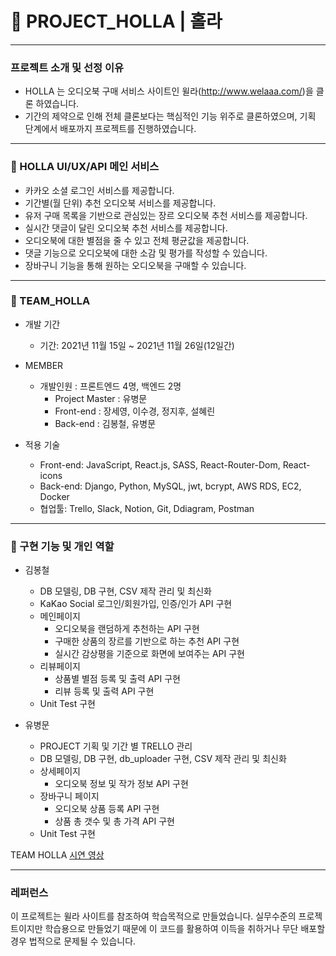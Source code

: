 # 🏅 PROJECT_HOLLA | 홀라
-------------------------

### 프로젝트 소개 및 선정 이유

- HOLLA 는 오디오북 구매 서비스 사이트인 윌라(http://www.welaaa.com/)을 클론 하였습니다.
- 기간의 제약으로 인해 전체 클론보다는 핵심적인 기능 위주로 클론하였으며,
  기획 단계에서 배포까지 프로젝트를 진행하였습니다. 

-------------------------

### 🎯 HOLLA UI/UX/API 메인 서비스

+ 카카오 소셜 로그인 서비스를 제공합니다.
+ 기간별(월 단위) 추천 오디오북 서비스를 제공합니다.
+ 유저 구매 목록을 기반으로 관심있는 장르 오디오북 추천 서비스를 제공합니다.
+ 실시간 댓글이 달린 오디오북 추천 서비스를 제공합니다.
+ 오디오북에 대한 별점을 줄 수 있고 전체 평균값을 제공합니다.
+ 댓글 기능으로 오디오북에 대한 소감 및 평가를 작성할 수 있습니다.
+ 장바구니 기능을 통해 원하는 오디오북을 구매할 수 있습니다.

-------------------------

### 🎀 TEAM_HOLLA

* 개발 기간
    * 기간: 2021년 11월 15일 ~ 2021년 11월 26일(12일간)

* MEMBER
    * 개발인원 : 프론트엔드 4명, 백엔드 2명
        * Project Master : 유병문
        * Front-end : 장세영, 이수경, 정지후, 설혜린
        * Back-end  : 김봉철, 유병문

* 적용 기술
    * Front-end: JavaScript, React.js, SASS, React-Router-Dom, React-icons
    * Back-end: Django, Python, MySQL, jwt, bcrypt, AWS RDS, EC2, Docker
    * 협업툴: Trello, Slack, Notion, Git, Ddiagram, Postman

-------------------------

### 🎫 구현 기능 및 개인 역할

* 김봉철
    * DB 모델링, DB 구현, CSV 제작 관리 및 최신화    
    * KaKao Social 로그인/회원가입, 인증/인가 API 구현
    * 메인페이지
        * 오디오북을 랜덤하게 추천하는 API 구현
        * 구매한 상품의 장르를 기반으로 하는 추천 API 구현
        * 실시간 감상평을 기준으로 화면에 보여주는 API 구현
    * 리뷰페이지
        * 상품별 별점 등록 및 출력 API 구현
        * 리뷰 등록 및 출력 API 구현
    * Unit Test 구현

* 유병문
    * PROJECT 기획 및 기간 별 TRELLO 관리
    * DB 모델링, DB 구현, db_uploader 구현, CSV 제작 관리 및 최신화
    * 상세페이지
        * 오디오북 정보 및 작가 정보 API 구현
    * 장바구니 페이지
        * 오디오북 상품 등록 API 구현
        * 상품 총 갯수 및 총 가격 API 구현
    * Unit Test 구현

TEAM HOLLA [시연 영상](https://drive.google.com/file/d/1bLdBu8gRKcWSNu3r1vyPwUhUobkm4Qt-/view?usp=sharing)

-------------------------

### 레퍼런스
이 프로젝트는 윌라 사이트를 참조하여 학습목적으로 만들었습니다.
실무수준의 프로젝트이지만 학습용으로 만들었기 때문에 이 코드를 활용하여 이득을 취하거나 무단 배포할 경우 법적으로 문제될 수 있습니다.
